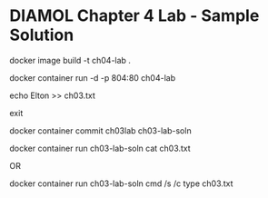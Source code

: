 # DIAMOL Chapter 4 Lab - Sample Solution

docker image build -t ch04-lab .

docker container run -d -p 804:80 ch04-lab

echo Elton >> ch03.txt 

exit

docker container commit ch03lab ch03-lab-soln
      
docker container run ch03-lab-soln cat ch03.txt

OR 

docker container run ch03-lab-soln cmd /s /c type ch03.txt
